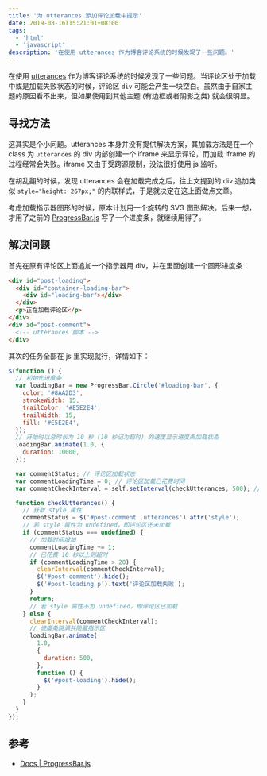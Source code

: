 ```yaml
---
title: '为 utterances 添加评论加载中提示'
date: 2019-08-16T15:21:01+08:00
tags:
  - 'html'
  - 'javascript'
description: '在使用 utterances 作为博客评论系统的时候发现了一些问题。'
---
```


在使用 [utterances](https://utteranc.es/) 作为博客评论系统的时候发现了一些问题。当评论区处于加载中或是加载失败状态的时候，评论区 `div` 可能会产生一块空白。虽然由于自家主题的原因看不出来，但如果使用到其他主题 (有边框或者阴影之类) 就会很明显。

<!--more-->

## 寻找方法

这其实是个小问题。utterances 本身并没有提供解决方案，其加载方法是在一个 class 为 `utterances` 的 div 内部创建一个 iframe 来显示评论，而加载 iframe 的过程经常会失败。iframe 又由于受跨源限制，没法很好使用 js 监听。

在胡乱翻的时候，发现 utterances 会在加载完成之后，往上文提到的 div 追加类似 `style="height: 267px;"` 的内联样式，于是就决定在这上面做点文章。

考虑加载指示器图形的时候，原本计划用一个旋转的 SVG 图形解决。后来一想，才用了之前的 [ProgressBar.js](https://github.com/kimmobrunfeldt/progressbar.js) 写了一个进度条，就继续用得了。

## 解决问题

首先在原有评论区上面追加一个指示器用 div，并在里面创建一个圆形进度条：

```html
<div id="post-loading">
  <div id="container-loading-bar">
    <div id="loading-bar"></div>
  </div>
  <p>正在加载评论区</p>
</div>
<div id="post-comment">
  <!-- utterances 脚本 -->
</div>
```

其次的任务全部在 js 里实现就行，详情如下：

```javascript
$(function () {
  // 初始化进度条
  var loadingBar = new ProgressBar.Circle('#loading-bar', {
    color: '#8AA2D3',
    strokeWidth: 15,
    trailColor: '#E5E2E4',
    trailWidth: 15,
    fill: '#E5E2E4',
  });
  // 开始时以总时长为 10 秒 (10 秒记为超时) 的速度显示进度条加载状态
  loadingBar.animate(1.0, {
    duration: 10000,
  });

  var commentStatus; // 评论区加载状态
  var commentLoadingTime = 0; // 评论区加载已花费时间
  var commentCheckInterval = self.setInterval(checkUtterances, 500); // 0.5 秒轮询评论区加载状态

  function checkUtterances() {
    // 获取 style 属性
    commentStatus = $('#post-comment .utterances').attr('style');
    // 若 style 属性为 undefined，即评论区还未加载
    if (commentStatus === undefined) {
      // 加载时间增加
      commentLoadingTime += 1;
      // 已花费 10 秒以上则超时
      if (commentLoadingTime > 20) {
        clearInterval(commentCheckInterval);
        $('#post-comment').hide();
        $('#post-loading p').text('评论区加载失败');
      }
      return;
      // 若 style 属性不为 undefined，即评论区已加载
    } else {
      clearInterval(commentCheckInterval);
      // 进度条跳满并隐藏指示区
      loadingBar.animate(
        1.0,
        {
          duration: 500,
        },
        function () {
          $('#post-loading').hide();
        }
      );
    }
  }
});
```

## 参考

- [Docs | ProgressBar.js](https://progressbarjs.readthedocs.io/en/latest/api/shape/)
